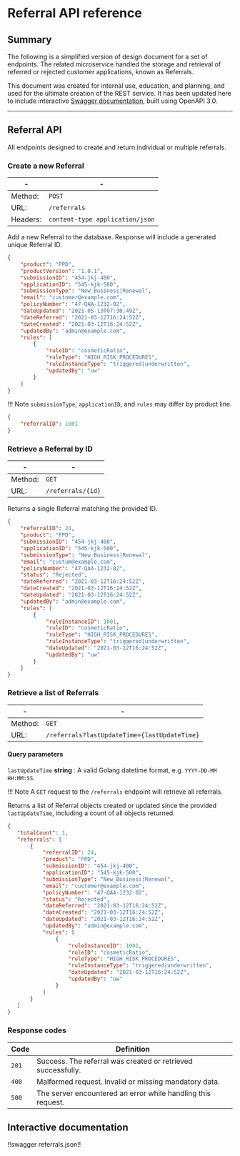 # Referral API reference

## Summary

The following is a simplified version of design document for a set of endpoints. The related microservice handled the storage and retrieval of referred or rejected customer applications, known as Referrals.

This document was created for internal use, education, and planning, and used for the ultimate creation of the REST service. It has been updated here to include interactive [Swagger documentation](#interactive-documentation), built using OpenAPI 3.0.

---

## Referral API

All endpoints designed to create and return individual or multiple referrals.

<div id="api" markdown>

### Create a new Referral

| - | - |
|---|---|
| Method: | `POST` |
| URL: | `/referrals` |
| Headers: | `content-type application/json` |

Add a new Referral to the database. Response will include a generated unique Referral ID.

``` json title="Reponse"
{
    "product": "PPD",
    "productVersion": "1.0.1",
    "submissionID": "454-jkj-400",
    "applicationID": "545-kjk-500",
    "submissionType": "New_Business|Renewal",
    "email": "customer@example.com",
    "policyNumber": "47-QAA-1232-02",
    "dateUpdated": "2021-05-13T07:30:49Z",
    "dateReferred": "2021-03-12T16:24:52Z",
    "dateCreated": "2021-03-12T16:24:52Z",
    "updatedBy": "admin@example.com",
    "rules": [
        {
            "ruleID": "cosmeticRatio",
            "ruleType": "HIGH_RISK_PROCEDURES",
            "ruleInstanceType": "triggered|underwritten",
            "updatedBy": "uw"
        }
    ]
}
```

!!! Note
    `submissionType`, `applicationID`, and `rules` may differ by product line.

``` json title="Reponse"
{
    "referralID": 1001
}
```

### Retrieve a Referral by ID

| - | - |
|---|---|
| Method: | `GET` |
| URL: | `/referrals/{id}` |

Returns a single Referral matching the provided ID.

``` json title="Reponse"
{
    "referralID": 24,
    "product": "PPD",
    "submissionID": "454-jkj-400",
    "applicationID": "545-kjk-500",
    "submissionType": "New_Business|Renewal",
    "email": "custum@example.com",
    "policyNumber": "47-QAA-1232-02",
    "status": "Rejected",
    "dateReferred": "2021-03-12T16:24:52Z",
    "dateCreated": "2021-03-12T16:24:52Z",
    "dateUpdated": "2021-03-12T16:24:52Z",
    "updatedBy": "admin@example.com",
    "rules": [
        {
            "ruleInstanceID": 1001,
            "ruleID": "cosmeticRatio",
            "ruleType": "HIGH_RISK_PROCEDURES",
            "ruleInstanceType": "triggered|underwritten",
            "dateUpdated": "2021-03-12T16:24:52Z",
            "updatedBy": "uw"
        }
    ]
}
```

### Retrieve a list of Referrals

|-|-|
|--|--|
| Method: | `GET` |
| URL: | `/referrals?lastUpdateTime={lastUpdateTime}` |

#### Query parameters

`lastUpdateTime` **string**
: A valid Golang datetime format, e.g. `YYYY-DD-MM HH:MM:SS`.

!!! Note
    A `GET` request to the `/referrals` endpoint will retrieve all referrals.

Returns a list of Referral objects created or updated since the provided `lastUpdateTime`, including a count of all objects returned.

``` json title="Reponse"
{
   "totalCount": 1,
   "referrals": [
       {
           "referralID": 24,
           "product": "PPD",
           "submissionID": "454-jkj-400",
           "applicationID": "545-kjk-500",
           "submissionType": "New_Business|Renewal",
           "email": "customer@example.com",
           "policyNumber": "47-QAA-1232-02",
           "status": "Rejected",
           "dateReferred": "2021-03-12T16:24:52Z",
           "dateCreated": "2021-03-12T16:24:52Z",
           "dateUpdated": "2021-03-12T16:24:52Z",
           "updatedBy": "admin@example.com",
           "rules": [
               {
                   "ruleInstanceID": 1001,
                   "ruleID": "cosmeticRatio",
                   "ruleType": "HIGH_RISK_PROCEDURES",
                   "ruleInstanceType": "triggered|underwritten",
                   "dateUpdated": "2021-03-12T16:24:52Z",
                   "updatedBy": "uw"
               }
           ]
       }
   ]
}
```

</div>

### Response codes

| Code | Definition |
|---|---|
| `201` | Success. The referral was created or retrieved successfully. |
| `400` | Malformed request. Invalid or missing mandatory data. |
| `500` | The server encountered an error while handling this request. |

## Interactive documentation

!!swagger referrals.json!!